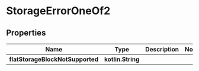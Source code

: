 
# StorageErrorOneOf2

## Properties
| Name | Type | Description | Notes |
| ------------ | ------------- | ------------- | ------------- |
| **flatStorageBlockNotSupported** | **kotlin.String** |  |  |



